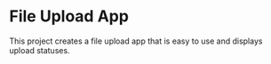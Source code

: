 # File Upload App

This project creates a file upload app that is easy to use and displays upload statuses.
